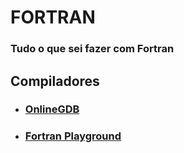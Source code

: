 # FORTRAN
### Tudo o que sei fazer com Fortran

## Compiladores

- ### [OnlineGDB](https://www.onlinegdb.com/online_fortran_compiler)
- ### [Fortran Playground](https://play.fortran-lang.org/)
